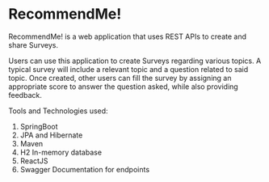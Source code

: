 # RecommendMe!
RecommendMe! is a web application that uses REST APIs to create and share Surveys.

Users can use this application to create Surveys regarding various topics. A typical survey will include a relevant topic and a question related to said topic. Once created, other users can fill the survey by assigning an appropriate score to answer the question asked, while also providing feedback.

Tools and Technologies used:
1) SpringBoot
2) JPA and Hibernate
3) Maven
4) H2 In-memory database
5) ReactJS
6) Swagger Documentation for endpoints

